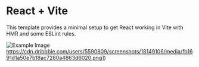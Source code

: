 # React + Vite

This template provides a minimal setup to get React working in Vite with HMR and some ESLint rules.

![Example Image]([https://cdn.dribbble.com/users/5590809/screenshots/18149106/media/fb1691d1a50e7b18ac7280a4863d6020.png)https://cdn.dribbble.com/users/5590809/screenshots/18149106/media/fb1691d1a50e7b18ac7280a4863d6020.png])
